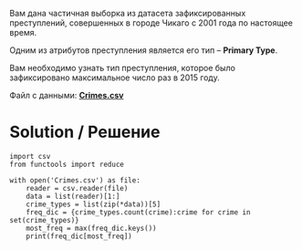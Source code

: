 Вам дана частичная выборка из датасета зафиксированных преступлений, совершенных в городе Чикаго с 2001 года по настоящее время.

Одним из атрибутов преступления является его тип – **Primary Type**.

Вам необходимо узнать тип преступления, которое было зафиксировано максимальное число раз в 2015 году.

Файл с данными: **<a href="https://stepik.org/media/attachments/lesson/24473/Crimes.csv">Crimes.csv</a>**

# Solution / Решение

```
import csv
from functools import reduce

with open('Crimes.csv') as file:
    reader = csv.reader(file)
    data = list(reader)[1:]
    crime_types = list(zip(*data))[5]
    freq_dic = {crime_types.count(crime):crime for crime in set(crime_types)}
    most_freq = max(freq_dic.keys())
    print(freq_dic[most_freq])
```